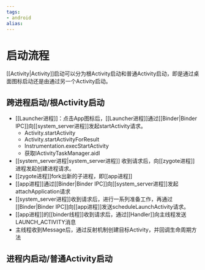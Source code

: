 ```yaml
---
tags: 
- android
alias:
---
```

# 启动流程
[[Activity|Activity]]启动可以分为根Activity启动和普通Activity启动，即是通过桌面图标启动还是由通过另一个Activity启动。
## 跨进程启动/根Activity启动
- [[Launcher进程]]：点击App图标后，[[Launcher进程]]通过[[Binder|Binder IPC]]向[[system_server进程]]发起startActivity请求。
	- Activity.startActivity
	- Activity.startActivityForResult
	- Instrumentation.execStartActivity
	- 获取IActivityTaskManager.aidl
- [[system_server进程|system_server进程]] 收到请求后，向[[zygote进程]]进程发起创建进程请求。
- [[zygote进程]]fork出新的子进程，即[[app进程]]
- [[app进程]]通过[[Binder|Binder IPC]]向[[system_server进程]]发起attachApplication请求
- [[system_server进程]]收到请求后，进行一系列准备工作，再通过[[Binder|Binder IPC]]向[[app进程]]发送scheduleLaunchActivity请求。
- [[app进程]]的[[binder线程]]收到请求后，通过[[Handler]]向主线程发送LAUNCH_ACTIVITY消息
- 主线程收到Message后，通过反射机制创建目标Activity，并回调生命周期方法
## 进程内启动/普通Activity启动





